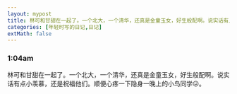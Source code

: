 ```yaml
---
layout: mypost
title: 林可和甘甜在一起了。一个北大，一个清华，还真是金童玉女，好生般配啊。说实话有点小羡慕，还是祝福他们。顺便心疼一下隐身一晚上的小鸟同学😖。
categories: [年轻时写的日记,日记]
extMath: false
---
```

### 1:04am

林可和甘甜在一起了。一个北大，一个清华，还真是金童玉女，好生般配啊。说实话有点小羡慕，还是祝福他们。顺便心疼一下隐身一晚上的小鸟同学😖。

